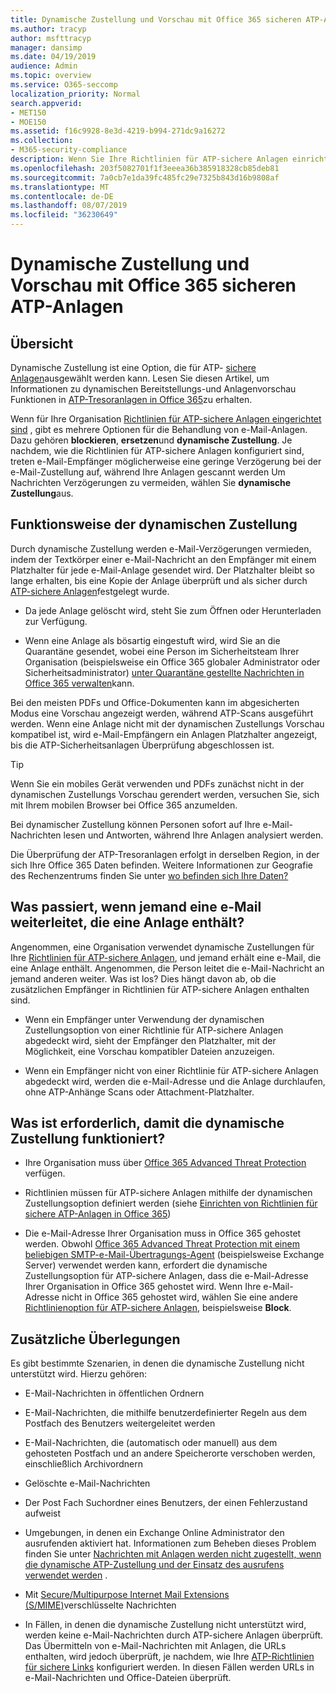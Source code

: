 ```yaml
---
title: Dynamische Zustellung und Vorschau mit Office 365 sicheren ATP-Anlagen
ms.author: tracyp
author: msfttracyp
manager: dansimp
ms.date: 04/19/2019
audience: Admin
ms.topic: overview
ms.service: O365-seccomp
localization_priority: Normal
search.appverid:
- MET150
- MOE150
ms.assetid: f16c9928-8e3d-4219-b994-271dc9a16272
ms.collection:
- M365-security-compliance
description: Wenn Sie Ihre Richtlinien für ATP-sichere Anlagen einrichten, wählen Sie dynamische Zustellung aus, um Verzögerungen bei der Nachrichtenübermittlung zu vermeiden und Benutzern das Anzeigen einer Vorschau von Anlagen zu ermöglichen, die gescannt werden.
ms.openlocfilehash: 203f5082701f1f3eeea36b385918328cb85deb81
ms.sourcegitcommit: 7a0cb7e1da39fc485fc29e7325b843d16b9808af
ms.translationtype: MT
ms.contentlocale: de-DE
ms.lasthandoff: 08/07/2019
ms.locfileid: "36230649"
---
```

# <a name="dynamic-delivery-and-previewing-with-office-365-atp-safe-attachments"></a>Dynamische Zustellung und Vorschau mit Office 365 sicheren ATP-Anlagen

## <a name="overview"></a>Übersicht

Dynamische Zustellung ist eine Option, die für ATP- [sichere Anlagen](atp-safe-attachments.md)ausgewählt werden kann. Lesen Sie diesen Artikel, um Informationen zu dynamischen Bereitstellungs-und Anlagenvorschau Funktionen in [ATP-Tresoranlagen in Office 365](atp-safe-attachments.md)zu erhalten.

Wenn für Ihre Organisation [Richtlinien für ATP-sichere Anlagen eingerichtet sind](set-up-atp-safe-attachments-policies.md) , gibt es mehrere Optionen für die Behandlung von e-Mail-Anlagen. Dazu gehören **blockieren**, **ersetzen**und **dynamische Zustellung**. Je nachdem, wie die Richtlinien für ATP-sichere Anlagen konfiguriert sind, treten e-Mail-Empfänger möglicherweise eine geringe Verzögerung bei der e-Mail-Zustellung auf, während Ihre Anlagen gescannt werden Um Nachrichten Verzögerungen zu vermeiden, wählen Sie **dynamische Zustellung**aus.
  
## <a name="how-dynamic-delivery-works"></a>Funktionsweise der dynamischen Zustellung
  
Durch dynamische Zustellung werden e-Mail-Verzögerungen vermieden, indem der Textkörper einer e-Mail-Nachricht an den Empfänger mit einem Platzhalter für jede e-Mail-Anlage gesendet wird. Der Platzhalter bleibt so lange erhalten, bis eine Kopie der Anlage überprüft und als sicher durch [ATP-sichere Anlagen](atp-safe-attachments.md)festgelegt wurde. 

- Da jede Anlage gelöscht wird, steht Sie zum Öffnen oder Herunterladen zur Verfügung. 

- Wenn eine Anlage als bösartig eingestuft wird, wird Sie an die Quarantäne gesendet, wobei eine Person im Sicherheitsteam Ihrer Organisation (beispielsweise ein Office 365 globaler Administrator oder Sicherheitsadministrator) [unter Quarantäne gestellte Nachrichten in Office 365 verwalten](manage-quarantined-messages-and-files.md)kann.

Bei den meisten PDFs und Office-Dokumenten kann im abgesicherten Modus eine Vorschau angezeigt werden, während ATP-Scans ausgeführt werden. Wenn eine Anlage nicht mit der dynamischen Zustellungs Vorschau kompatibel ist, wird e-Mail-Empfängern ein Anlagen Platzhalter angezeigt, bis die ATP-Sicherheitsanlagen Überprüfung abgeschlossen ist.

> [!TIP]
> Wenn Sie ein mobiles Gerät verwenden und PDFs zunächst nicht in der dynamischen Zustellungs Vorschau gerendert werden, versuchen Sie, sich mit Ihrem mobilen Browser bei Office 365 anzumelden.

Bei dynamischer Zustellung können Personen sofort auf Ihre e-Mail-Nachrichten lesen und Antworten, während Ihre Anlagen analysiert werden. 

Die Überprüfung der ATP-Tresoranlagen erfolgt in derselben Region, in der sich Ihre Office 365 Daten befinden. Weitere Informationen zur Geografie des Rechenzentrums finden Sie unter [wo befinden sich Ihre Daten?](https://products.office.com/where-is-your-data-located?geo=All) 
  
## <a name="what-happens-when-someone-forwards-an-email-that-contains-an-attachment"></a>Was passiert, wenn jemand eine e-Mail weiterleitet, die eine Anlage enthält?

Angenommen, eine Organisation verwendet dynamische Zustellungen für Ihre [Richtlinien für ATP-sichere Anlagen](set-up-atp-safe-attachments-policies.md), und jemand erhält eine e-Mail, die eine Anlage enthält. Angenommen, die Person leitet die e-Mail-Nachricht an jemand anderen weiter. Was ist los? Dies hängt davon ab, ob die zusätzlichen Empfänger in Richtlinien für ATP-sichere Anlagen enthalten sind.
  
- Wenn ein Empfänger unter Verwendung der dynamischen Zustellungsoption von einer Richtlinie für ATP-sichere Anlagen abgedeckt wird, sieht der Empfänger den Platzhalter, mit der Möglichkeit, eine Vorschau kompatibler Dateien anzuzeigen.
    
- Wenn ein Empfänger nicht von einer Richtlinie für ATP-sichere Anlagen abgedeckt wird, werden die e-Mail-Adresse und die Anlage durchlaufen, ohne ATP-Anhänge Scans oder Attachment-Platzhalter.
    
## <a name="whats-required-for-dynamic-delivery-to-work"></a>Was ist erforderlich, damit die dynamische Zustellung funktioniert?

- Ihre Organisation muss über [Office 365 Advanced Threat Protection](office-365-atp.md) verfügen.
    
- Richtlinien müssen für ATP-sichere Anlagen mithilfe der dynamischen Zustellungsoption definiert werden (siehe [Einrichten von Richtlinien für sichere ATP-Anlagen in Office 365](set-up-atp-safe-attachments-policies.md))
    
- Die e-Mail-Adresse Ihrer Organisation muss in Office 365 gehostet werden. Obwohl [Office 365 Advanced Threat Protection mit einem beliebigen SMTP-e-Mail-Übertragungs-Agent](https://docs.microsoft.com/office365/servicedescriptions/office-365-advanced-threat-protection-service-description#requirements-for-office-365-advanced-threat-protection-atp) (beispielsweise Exchange Server) verwendet werden kann, erfordert die dynamische Zustellungsoption für ATP-sichere Anlagen, dass die e-Mail-Adresse Ihrer Organisation in Office 365 gehostet wird. Wenn Ihre e-Mail-Adresse nicht in Office 365 gehostet wird, wählen Sie eine andere [Richtlinienoption für ATP-sichere Anlagen](set-up-atp-safe-attachments-policies.md#step-3-learn-about-atp-safe-attachments-policy-options), beispielsweise **Block**.
    
## <a name="additional-considerations"></a>Zusätzliche Überlegungen

Es gibt bestimmte Szenarien, in denen die dynamische Zustellung nicht unterstützt wird. Hierzu gehören:
  
- E-Mail-Nachrichten in öffentlichen Ordnern
    
- E-Mail-Nachrichten, die mithilfe benutzerdefinierter Regeln aus dem Postfach des Benutzers weitergeleitet werden
    
- E-Mail-Nachrichten, die (automatisch oder manuell) aus dem gehosteten Postfach und an andere Speicherorte verschoben werden, einschließlich Archivordnern
    
- Gelöschte e-Mail-Nachrichten
    
- Der Post Fach Suchordner eines Benutzers, der einen Fehlerzustand aufweist
    
- Umgebungen, in denen ein Exchange Online Administrator den ausrufenden aktiviert hat. Informationen zum Beheben dieses Problem finden Sie unter [Nachrichten mit Anlagen werden nicht zugestellt, wenn die dynamische ATP-Zustellung und der Einsatz des ausrufens verwendet werden](https://support.microsoft.com/help/4014438/messages-with-attachments-are-not-delivered-when-atp-dynamic-delivery) .

- Mit [Secure/Multipurpose Internet Mail Extensions (S/MIME)](s-mime-for-message-signing-and-encryption.md)verschlüsselte Nachrichten

- In Fällen, in denen die dynamische Zustellung nicht unterstützt wird, werden keine e-Mail-Nachrichten durch ATP-sichere Anlagen überprüft. Das Übermitteln von e-Mail-Nachrichten mit Anlagen, die URLs enthalten, wird jedoch überprüft, je nachdem, wie Ihre [ATP-Richtlinien für sichere Links](set-up-atp-safe-links-policies.md) konfiguriert werden. In diesen Fällen werden URLs in e-Mail-Nachrichten und Office-Dateien überprüft.
